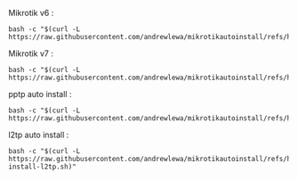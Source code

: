 

Mikrotik v6 :
```shell
bash -c "$(curl -L https://raw.githubusercontent.com/andrewlewa/mikrotikautoinstall/refs/heads/main/installv6.sh)"
```
Mikrotik v7 :
```shell
bash -c "$(curl -L https://raw.githubusercontent.com/andrewlewa/mikrotikautoinstall/refs/heads/main/installv7.sh)"
```
pptp auto install :
```shell
bash -c "$(curl -L https://raw.githubusercontent.com/andrewlewa/mikrotikautoinstall/refs/heads/main/pptpAutoInstall.sh)"
```
l2tp auto install :
```shell
bash -c "$(curl -L https://raw.githubusercontent.com/andrewlewa/mikrotikautoinstall/refs/heads/main/auto-install-l2tp.sh)"
```

